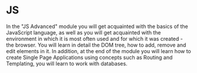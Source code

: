 # JS


In the "JS Advanced" module you will get acquainted with the basics of the JavaScript language, as well as you will get acquainted with the environment in which it is most often used and for which it was created - the browser. You will learn in detail the DOM tree, how to add, remove and edit elements in it. In addition, at the end of the module you will learn how to create Single Page Applications using concepts such as Routing and Templating, you will learn to work with databases.
